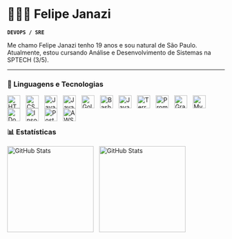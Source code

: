 # 👨🏻‍💻 Felipe Janazi

**`DEVOPS / SRE`**

Me chamo Felipe Janazi tenho 19 anos e sou natural de São Paulo. Atualmente, estou cursando Análise e Desenvolvimento de Sistemas na SPTECH (3/5).


---

### 🤖 Linguagens e Tecnologias

<img 
    align="left" 
    alt="HTML"
    title="HTML" 
    width="30px" 
    style="padding-right: 10px;" 
    src="https://cdn.jsdelivr.net/gh/devicons/devicon@latest/icons/html5/html5-original.svg" 
/>

<img 
    align="left" 
    alt="CSS" 
    title="CSS"
    width="30px" 
    style="padding-right: 10px;" 
    src="https://cdn.jsdelivr.net/gh/devicons/devicon@latest/icons/css3/css3-original.svg" 
/>

<img 
    align="left" 
    alt="JavaScript" 
    title="JavaScript"
    width="30px" 
    style="padding-right: 10px;" 
    src="https://cdn.jsdelivr.net/gh/devicons/devicon@latest/icons/javascript/javascript-original.svg" 
/>

<img 
    align="left" 
    alt="Java" 
    title="Java"
    width="30px" 
    style="padding-right: 10px;"
src="https://cdn.jsdelivr.net/gh/devicons/devicon@latest/icons/java/java-original-wordmark.svg" 
/>

<img 
    align="left" 
    alt="Golang" 
    title="Golang"
    width="30px" 
    style="padding-right: 10px;"
src="https://cdn.jsdelivr.net/gh/devicons/devicon@latest/icons/goland/goland-original.svg"
/>

<img 
    align="left" 
    alt="Bash" 
    title="Bash"
    width="30px" 
    style="padding-right: 10px;"
src="https://cdn.jsdelivr.net/gh/devicons/devicon@latest/icons/bash/bash-original.svg"
/>

<img 
    align="left" 
    alt="Java" 
    title="Java"
    width="30px" 
    style="padding-right: 10px;"
src="https://cdn.jsdelivr.net/gh/devicons/devicon@latest/icons/ansible/ansible-original.svg"
/>

<img 
    align="left" 
    alt="Terraform" 
    title="Terraform"
    width="30px" 
    style="padding-right: 10px;"
src="https://cdn.jsdelivr.net/gh/devicons/devicon@latest/icons/terraform/terraform-original.svg" 
/>

<img 
    align="left" 
    alt="Prometheus" 
    title="Prometheus"
    width="30px" 
    style="padding-right: 10px;"
src="https://cdn.jsdelivr.net/gh/devicons/devicon@latest/icons/prometheus/prometheus-original.svg"
/>

<img 
    align="left" 
    alt="Grafana" 
    title="Grafana"
    width="30px" 
    style="padding-right: 10px;"
src="https://cdn.jsdelivr.net/gh/devicons/devicon@latest/icons/grafana/grafana-original.svg"
/>

<img 
    align="left" 
    alt="MySQL" 
    title="MySQL"
    width="30px" 
    style="padding-right: 10px;"
src="https://cdn.jsdelivr.net/gh/devicons/devicon@latest/icons/mysql/mysql-original-wordmark.svg"
/>

<img 
    align="left" 
    alt="Docker" 
    title="Docker"
    width="30px" 
    style="padding-right: 10px;"
src="https://cdn.jsdelivr.net/gh/devicons/devicon@latest/icons/docker/docker-original.svg"
/>

<img 
    align="left" 
    alt="Insomnia" 
    title="Insomnia"
    width="30px" 
    style="padding-right: 10px;"
src="https://cdn.jsdelivr.net/gh/devicons/devicon@latest/icons/insomnia/insomnia-original.svg"
/>

<img 
    align="left" 
    alt="Postman" 
    title="Postman"
    width="30px" 
    style="padding-right: 10px;"
src="https://cdn.jsdelivr.net/gh/devicons/devicon@latest/icons/postman/postman-original.svg"
/>

<img 
    align="left" 
    alt="AWS" 
    title="AWS"
    width="30px" 
    style="padding-right: 10px;"
src="https://cdn.jsdelivr.net/gh/devicons/devicon@latest/icons/amazonwebservices/amazonwebservices-original-wordmark.svg"
/>
          
<br/>
<br/>
<br/>

### 📊 Estatísticas

<p>
  <img 
    align="left" 
    alt="GitHub Stats" 
    height="200" 
    style="padding-right: 10px;" 
    src="https://github-readme-stats.vercel.app/api?username=Felipe-Janazi&show_icons=true&theme=tokyonight&include_all_commits=true&locale=pt-br" 
  />

<img 
      align="left" 
      alt="GitHub Stats" 
      height="200" 
      src="https://github-readme-stats.vercel.app/api/top-langs/?username=Felipe-Janazi&theme=tokyonight&layout=compact&custom_title=Tecnologias&langs_count=9" 
  />

</p>
